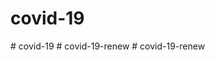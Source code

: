 # covid-19
#   c o v i d - 1 9  
 #   c o v i d - 1 9 - r e n e w  
 #   c o v i d - 1 9 - r e n e w  
 